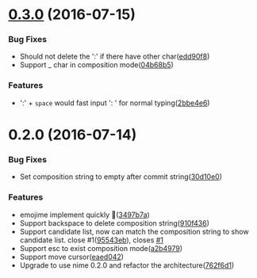 <a name="0.3.0"></a>
# [0.3.0](https://github.com/EasyIME/emojime/compare/v0.2.0...v0.3.0) (2016-07-15)


### Bug Fixes

* Should not delete the ':' if there have other char([edd90f8](https://github.com/EasyIME/emojime/commit/edd90f8))
* Support _ char in composition mode([04b68b5](https://github.com/EasyIME/emojime/commit/04b68b5))


### Features

* ':' + `space` would fast input ': ' for normal typing([2bbe4e6](https://github.com/EasyIME/emojime/commit/2bbe4e6))



<a name="0.2.0"></a>
# 0.2.0 (2016-07-14)


### Bug Fixes

* Set composition string to empty after commit string([30d10e0](https://github.com/EasyIME/emojime/commit/30d10e0))


### Features

* emojime implement quickly 🚀([3497b7a](https://github.com/EasyIME/emojime/commit/3497b7a))
* Support backspace to delete composition string([910f436](https://github.com/EasyIME/emojime/commit/910f436))
* Support candidate list, now can match the composition string to show candidate list. close #1([95543eb](https://github.com/EasyIME/emojime/commit/95543eb)), closes [#1](https://github.com/EasyIME/emojime/issues/1)
* Support esc to exist composition mode([a2b4979](https://github.com/EasyIME/emojime/commit/a2b4979))
* Support move cursor([eaed042](https://github.com/EasyIME/emojime/commit/eaed042))
* Upgrade to use nime 0.2.0 and refactor the architecture([762f6d1](https://github.com/EasyIME/emojime/commit/762f6d1))




